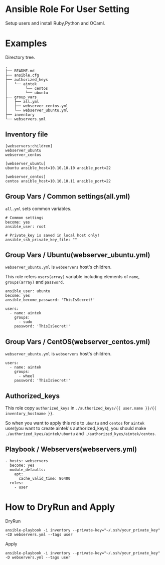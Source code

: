 # Ansible Role For User Setting

Setup users and install Ruby,Python and OCaml.

# Examples

Directory tree.

```
.
├── README.md
├── ansible.cfg
├── authorized_keys
│   └── aintek
│        └── centos
│        └── ubuntu
├── group_vars
│   ├── all.yml
│   ├── webserver_centos.yml
│   └── webserver_ubuntu.yml
├── inventory
└── webservers.yml
```


## Inventory file

```
[webservers:children]
webserver_ubuntu
webserver_centos

[webserver_ubuntu]
ubuntu ansible_host=10.10.10.10 ansible_port=22

[webserver_centos]
centos ansible_host=10.10.10.11 ansible_port=22
```

## Group Vars / Common settings(all.yml)

`all.yml` sets common variables.

```
# Common settings
become: yes
ansible_user: root

# Private_key is saved in local host only!
ansible_ssh_private_key_file: ""
```

## Group Vars / Ubuntu(webserver_ubuntu.yml)

`webserver_ubuntu.yml` is `webservers` host's children.

This role refers `users(array)` variable including elements of `name`, `groups(array)` and `password`.

```
ansible_user: ubuntu
become: yes
ansible_become_password: 'ThisIsSecret!'

users:
  - name: aintek
    groups:
      - sudo
    password: 'ThisIsSecret!'
```

## Group Vars / CentOS(webserver_centos.yml)

`webserver_ubuntu.yml` is `webservers` host's children.

```
users:
  - name: aintek
    groups:
      - wheel
    password: 'ThisIsSecret!'
```

## Authorized_keys

This role copy `authorized_keys` in `./authorized_keys/{{ user.name }}/{{ inventory_hostname }}`.

So when you want to apply this role to `ubuntu` and `centos` for `aintek` user(you want to create aintek's authorized_keys),
you should make `./authorized_kyes/aintek/ubuntu` and `./authorized_kyes/aintek/centos`.

## Playbook / Webservers(webservers.yml)

```
- hosts: webservers
  become: yes
  module_defaults:
    apt:
      cache_valid_time: 86400
  roles:
    - user
```

# How to DryRun and Apply

DryRun

```
ansible-playbook -i inventory --private-key="~/.ssh/your_private_key" -CD webservers.yml --tags user
```

Apply

```
ansible-playbook -i inventory --private-key="~/.ssh/your_private_key" -D webservers.yml --tags user
```
